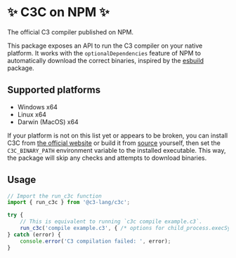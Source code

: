 # ✨ C3C on NPM ✨

The official C3 compiler published on NPM.

This package exposes an API to run the C3 compiler on your native platform.
It works with the `optionalDependencies` feature of NPM to automatically download the correct binaries, inspired by the [esbuild](https://www.npmjs.com/package/esbuild) package.

## Supported platforms
- Windows x64
- Linux x64
- Darwin (MacOS) x64

If your platform is not on this list yet or appears to be broken, you can install C3C from [the official website](https://c3-lang.org) or build it from [source](https://github.com/c3lang/c3c) yourself, then set the `C3C_BINARY_PATH` environment variable to the installed executable.
This way, the package will skip any checks and attempts to download binaries.

## Usage
```js
// Import the run_c3c function
import { run_c3c } from '@c3-lang/c3c';

try {
    // This is equivalent to running `c3c compile example.c3`.
    run_c3c('compile example.c3', { /* options for child_process.execSync */ });
} catch (error) {
    console.error('C3 compilation failed: ', error);
}
```
